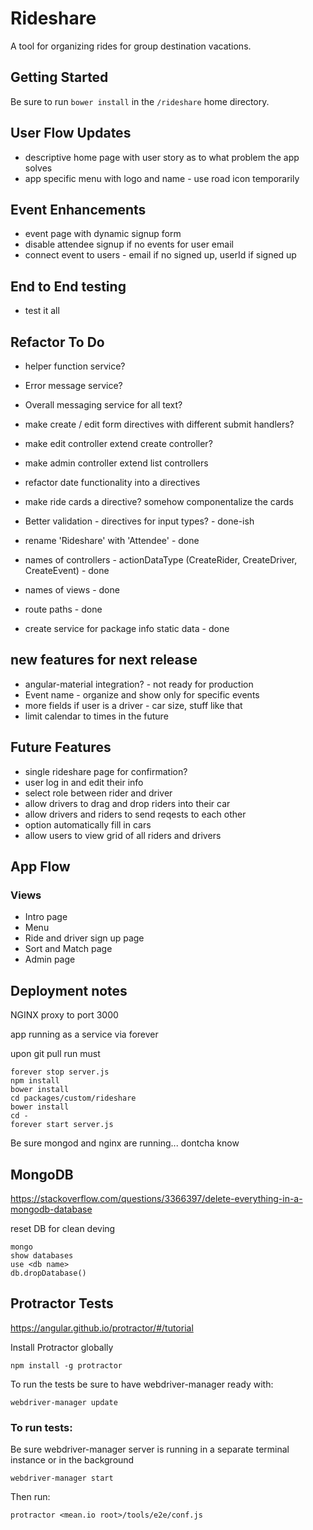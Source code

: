# Rideshare

A tool for organizing rides for group destination vacations.

## Getting Started

Be sure to run `bower install` in the `/rideshare` home directory.

## User Flow Updates

- descriptive home page with user story as to what problem the app solves
- app specific menu with logo and name - use road icon temporarily

## Event Enhancements

- event page with dynamic signup form
- disable attendee signup if no events for user email
- connect event to users - email if no signed up, userId if signed up


## End to End testing

- test it all


## Refactor To Do

- helper function service?
- Error message service?
- Overall messaging service for all text?
- make create / edit form directives with different submit handlers?
- make edit controller extend create controller?
- make admin controller extend list controllers
- refactor date functionality into a directives
- make ride cards a directive? somehow componentalize the cards

- Better validation - directives for input types? - done-ish
- rename 'Rideshare' with 'Attendee' - done
- names of controllers - actionDataType (CreateRider, CreateDriver, CreateEvent) - done
- names of views - done
- route paths - done
- create service for package info static data - done

## new features for next release

- angular-material integration? - not ready for production
- Event name - organize and show only for specific events
- more fields if user is a driver - car size, stuff like that
- limit calendar to times in the future

## Future Features

- single rideshare page for confirmation?
- user log in and edit their info
- select role between rider and driver
- allow drivers to drag and drop riders into their car
- allow drivers and riders to send reqests to each other
- option automatically fill in cars
- allow users to view grid of all riders and drivers



## App Flow

### Views

- Intro page
- Menu
- Ride and driver sign up page
- Sort and Match page
- Admin page



## Deployment notes

NGINX proxy to port 3000

app running as a service via forever

upon git pull run must

```
forever stop server.js
npm install
bower install
cd packages/custom/rideshare
bower install
cd -
forever start server.js
```

Be sure mongod and nginx are running... dontcha know

## MongoDB

https://stackoverflow.com/questions/3366397/delete-everything-in-a-mongodb-database

reset DB for clean deving

```
mongo
show databases
use <db name>
db.dropDatabase()
```

## Protractor Tests

https://angular.github.io/protractor/#/tutorial

Install Protractor globally

```
npm install -g protractor
```

To run the tests be sure to have webdriver-manager ready with:

```
webdriver-manager update
```

### To run tests:

Be sure webdriver-manager server is running in a separate terminal instance or in the background

```
webdriver-manager start
```

Then run:

```
protractor <mean.io root>/tools/e2e/conf.js
```